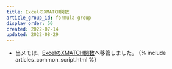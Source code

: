 ```yaml
---
title: ExcelのXMATCH関数
article_group_id: formula-group
display_order: 50
created: 2022-07-14
updated: 2022-08-29
---
```

- 当メモは、[ExcelのXMATCH関数](https://thinktwice.tech/it/excel/formula_xmatch/)へ移管しました。
{% include articles_common_script.html %}
